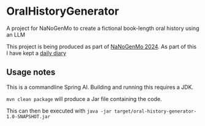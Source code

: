 # OralHistoryGenerator
A project for NaNoGenMo to create a fictional book-length oral history using an LLM

This project is being produced as part of [NaNoGenMo 2024](https://github.com/NaNoGenMo/2024). As part of this I have kept a [daily diary](DIARY.md)

## Usage notes
This is a commandline Spring AI. Building and running this requires a JDK.

```mvn clean package``` will produce a Jar file containing the code.

This can then be executed with ```java -jar target/oral-history-generator-1.0-SNAPSHOT.jar```

